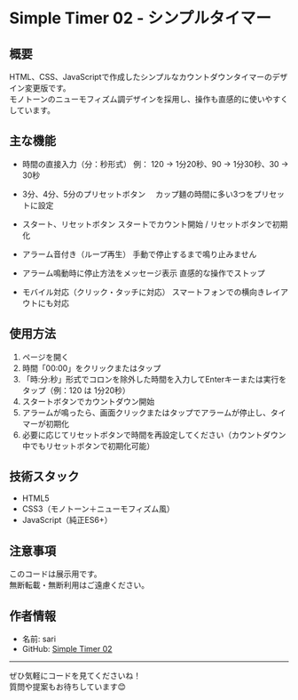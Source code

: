 # Simple Timer 02 - シンプルタイマー

## 概要
HTML、CSS、JavaScriptで作成したシンプルなカウントダウンタイマーのデザイン変更版です。  
モノトーンのニューモフィズム調デザインを採用し、操作も直感的に使いやすくしています。

## 主な機能

- 時間の直接入力（分：秒形式）
  例： 120 → 1分20秒、90 → 1分30秒、30 → 30秒
  
- 3分、4分、5分のプリセットボタン
　カップ麺の時間に多い3つをプリセットに設定

- スタート、リセットボタン
  スタートでカウント開始 / リセットボタンで初期化
  
- アラーム音付き（ループ再生）
  手動で停止するまで鳴り止みません
  
- アラーム鳴動時に停止方法をメッセージ表示
  直感的な操作でストップ
  
- モバイル対応（クリック・タッチに対応）
  スマートフォンでの横向きレイアウトにも対応


## 使用方法

1. ページを開く
2. 時間「00:00」をクリックまたはタップ
3. 「時:分:秒」形式でコロンを除外した時間を入力してEnterキーまたは実行をタップ（例：120 は 1分20秒）
4. スタートボタンでカウントダウン開始
5. アラームが鳴ったら、画面クリックまたはタップでアラームが停止し、タイマーが初期化
6. 必要に応じてリセットボタンで時間を再設定してください（カウントダウン中でもリセットボタンで初期化可能）


## 技術スタック
- HTML5
- CSS3（モノトーン＋ニューモフィズム風）
- JavaScript（純正ES6+）


## 注意事項
このコードは展示用です。  
無断転載・無断利用はご遠慮ください。

## 作者情報
- 名前: sari
- GitHub: [Simple Timer 02](https://sao-ori.github.io/simple-timer_02/)

---

ぜひ気軽にコードを見てくださいね！  
質問や提案もお待ちしています😊
